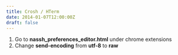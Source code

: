 ```yaml
---
title: Crosh / HTerm
date: 2014-01-07T12:00:00Z
draft: false
---
```

1. Go to **nassh_preferences_editor.html** under chrome extensions
2. Change **send-encoding** from **utf-8** to **raw**


